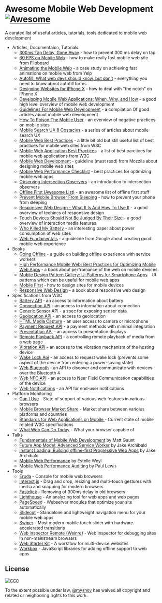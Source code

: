 # Awesome Mobile Web Development [![Awesome](https://awesome.re/badge.svg)](https://awesome.re)

A curated list of useful articles, tutorials, tools dedicated to mobile web development

- Articles, Documentaion, Tutorials
    - [300ms Tap Delay, Gone Away](https://developers.google.com/web/updates/2013/12/300ms-tap-delay-gone-away) - how to prevent 300 ms delay on tap
    - [60 FPS on Mobile Web](http://engineering.flipboard.com/2015/02/mobile-web) - how to make really fast mobile web site from Flipboard
    - [Animating the Mobile Web](https://engineeringblog.yelp.com/2015/01/animating-the-mobile-web.html) - a case study on achieving fast animations on mobile web from Yelp
    - [Autofill: What web devs should know, but don’t](https://cloudfour.com/thinks/autofill-what-web-devs-should-know-but-dont/) - everything you need to know about autofill forms
    - [Designing Websites for iPhone X](https://webkit.org/blog/7929/designing-websites-for-iphone-x/) - how to deal with "the notch" on iPhone X
    - [Developing Mobile Web Applications: When, Why, and How](https://www.toptal.com/android/developing-mobile-web-apps-when-why-and-how) - a good high level overview of mobile web development
    - [Guidelines For Mobile Web Development](https://www.smashingmagazine.com/guidelines-for-mobile-web-development/) - a compilation Of good articles about mobile web development
    - [How To Poison The Mobile User](https://www.smashingmagazine.com/2016/10/how-to-poison-the-mobile-user/) - an overview of negative practices on mobile sites
    - [Mobile Search UX 8 Obstacles](https://blog.algolia.com/mobile-search-ux-8-obstacles/) - a series of articles about mobile search UX
    - [Mobile Web Best Practices](https://www.w3.org/TR/mobile-bp/) - a little bit old but still useful list of best practices for mobile web sites from W3C
    - [Mobile Web Application Best Practices](https://www.w3.org/TR/mwabp/) - a list of best parctices for mobile web applications from W3C
    - [Mobile Web Development](https://developer.mozilla.org/en-US/docs/Web/Guide/Mobile) - guideline (must read) from Mozzila about designing mobile web sites
    - [Mobile Web Performance Checklist](https://www.oreilly.com/ideas/mobile-web-performance-checklist) - best practices for optimizing mobile web apps
    - [Observing Intersection Observers](https://davidwalsh.name/intersection-observers) - an introduction to intersection observers
    - [Offline First (Awesome List)](https://github.com/pazguille/offline-first) - an awesome list of offline first stuff
    - [Prevent Mobile Browser From Sleeping](https://davidwalsh.name/wake-lock-shim) - how to prevent your phone from sleeping
    - [Responsive Web Design – What It Is And How To Use It](https://www.smashingmagazine.com/2011/01/guidelines-for-responsive-web-design/) - a good overview of techincs of responsive design
    - [Touch Devices Should Not Be Judged By Their Size](https://css-tricks.com/touch-devices-not-judged-size/) - a good overview of interaction media features
    - [Who Killed My Battery](https://mobisocial.stanford.edu/papers/boneh-www2012.pdf) - an interesting paper about power consumption of web sites
    - [Web Fundamentals](https://developers.google.com/web/fundamentals/) - a guideline from Google about creating good mobile web experience
- Books
    - [Going Offline](https://abookapart.com/products/going-offline) - a guide on building offline experience with service workers
    - [High Performance Mobile Web: Best Practices for Optimizing Mobile Web Apps](https://www.amazon.com/High-Performance-Mobile-Web-Optimizing/dp/1491912553) - a book about perfromance of the web on mobile devices
    - [Mobile Design Pattern Gallery: UI Patterns for Smartphone Apps](https://www.amazon.com/Mobile-Design-Pattern-Gallery-Smartphone/dp/1449363636) - UI patterns which can be useful for mobile web apps
    - [Mobile First](https://abookapart.com/products/mobile-first) - how to design sites for mobile devices
    - [Responsive Web Design](https://abookapart.com/products/responsive-web-design) - a book about responsive web design
- Specifications from W3C
    - [Battery API](https://www.w3.org/TR/battery-status/) - an access to information about battery
    - [Connection API](http://wicg.github.io/netinfo/) - an access to information about connection
    - [Generic Sensor API](https://www.w3.org/TR/generic-sensor/) - a spec for exposing sensor data
    - [Geolocation API](https://www.w3.org/TR/geolocation-API/) - an access to geolocation
    - [HTML Media Capture](https://www.w3.org/TR/html-media-capture/) - an user access to camera or microphone
    - [Payment Request API](https://www.w3.org/TR/payment-request/) - a payment methods with minimal integration
    - [Presentation API](https://www.w3.org/TR/presentation-api/) - an access to presentation displays
    - [Remote Playback API](https://www.w3.org/TR/remote-playback/) - a controlling remote playback of media from a web page
    - [Vibration API](https://www.w3.org/TR/vibration/) - an access to the vibration mechanism of the hosting device
    - [Wake Lock Api](https://www.w3.org/TR/wake-lock/) - an access to request wake lock (prevents some aspect of the device from entering a power-saving state)
    - [Web Bluetooth](https://webbluetoothcg.github.io/web-bluetooth/) - an API to discover and communicate with devices over the Bluetooth 4
    - [Web NFC API](https://w3c.github.io/web-nfc/) - an access to Near Field Communication capabilities of the device
    - [Web Notifications](https://www.w3.org/TR/notifications/) - an API for end-user notifications
- Platform Monitoring
    - [Can I Use](https://caniuse.com/) - State of support of various web features in various browsers
    - [Mobile Browser Market Share](http://gs.statcounter.com/browser-market-share/mobile/) - Market share between varioius platforms and countries
    - [Standards for Web Applications on Mobile ](https://www.w3.org/Mobile/mobile-web-app-state) - Current state of mobile related W3C specifications
    - [What Web Can Do Today](https://whatwebcando.today) - What your browser capable of
- Talks
    - [Fundamentals of Mobile Web Development](https://www.youtube.com/watch?v=z6dg_V22wV0) by Matt Gaunt
    - [Future App Model: Advanced Service Worker](https://www.youtube.com/watch?v=J2dOTKBoTL4) by Jake Archibald
    - [Instant Loading: Building offline-first Progressive Web Apps](https://www.youtube.com/watch?v=cmGr0RszHc8) by Jake Archibald
    - [Mobile Web Performance](https://www.youtube.com/watch?v=AfVL4Uk_UAk) by Estelle Weyl
    - [Mobile Web Performance Auditing](https://www.youtube.com/watch?v=WrA85a4ZIaM) by Paul Lewis
- Tools
    - [Eruda](https://github.com/liriliri/eruda) - Console for mobile web browsers
    - [Interact.js](https://github.com/taye/interact.js) - Drag and drop, resizing and multi-touch gestures with inertia and snapping for modern browsers
    - [Fastclick](https://github.com/ftlabs/fastclick) - Removing of 300ms delay in old browsers
    - [Lighthouse](https://github.com/GoogleChrome/lighthouse) - An analyzing tool for web apps and web pages
    - [PageSpeed](https://www.modpagespeed.com/) - Webserver modules that optimize your site automatically
    - [Slideout](https://github.com/Mango/slideout) - Standalone and lightweight navigation menu for your mobile web apps
    - [Swiper](https://github.com/nolimits4web/swiper/) - Most modern mobile touch slider with hardware accelerated transitions
    - [Web Inspector Remote (Weinre)](https://www.npmjs.com/package/weinre) - Web inspector for debugging sites in non-mainstream browsers
    - [Web Starter Kit](https://github.com/google/web-starter-kit) - A workflow for multi-device websites
    - [Workbox](https://developers.google.com/web/tools/workbox/) - JavaScript libraries for adding offline support to web apps


## License

[![CC0](https://i.creativecommons.org/p/zero/1.0/88x31.png)](https://creativecommons.org/publicdomain/zero/1.0/)

To the extent possible under law, [@myshov](https://github.com/myshov) has waived all copyright and related or neighboring rights to this work.

